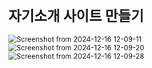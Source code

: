 # 자기소개 사이트 만들기

![Screenshot from 2024-12-16 12-09-11](https://github.com/user-attachments/assets/7a4feebf-53fd-4fff-936f-a2b2492ab43a)
![Screenshot from 2024-12-16 12-09-20](https://github.com/user-attachments/assets/557595ef-b365-45da-8036-922bf4c1027a)
![Screenshot from 2024-12-16 12-09-28](https://github.com/user-attachments/assets/167c6e27-5ec5-46a3-9402-58fea1aeeb51)
